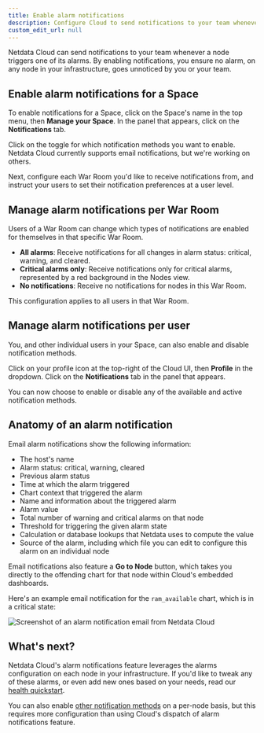 ```yaml
---
title: Enable alarm notifications
description: Configure Cloud to send notifications to your team whenever any node on your infrastructure triggers an alarm.
custom_edit_url: null
---
```


Netdata Cloud can send notifications to your team whenever a node triggers one of its alarms. By enabling notifications,
you ensure no alarm, on any node in your infrastructure, goes unnoticed by you or your team.

## Enable alarm notifications for a Space

To enable notifications for a Space, click on the Space's name in the top menu, then **Manage your Space**. In the panel
that appears, click on the **Notifications** tab. 

Click on the toggle for which notification methods you want to enable. Netdata Cloud currently supports email
notifications, but we're working on others.

Next, configure each War Room you'd like to receive notifications from, and instruct your users to set their
notification preferences at a user level.

## Manage alarm notifications per War Room

Users of a War Room can change which types of notifications are enabled for themselves in that specific War Room.

-   **All alarms**: Receive notifications for all changes in alarm status: critical, warning, and cleared.
-   **Critical alarms only**: Receive notifications only for critical alarms, represented by a red background in the
    Nodes view.
-   **No notifications**: Receive no notifications for nodes in this War Room.

This configuration applies to all users in that War Room.

## Manage alarm notifications per user

You, and other individual users in your Space, can also enable and disable notification methods.

Click on your profile icon at the top-right of the Cloud UI, then **Profile** in the dropdown. Click on the
**Notifications** tab in the panel that appears.

You can now choose to enable or disable any of the available and active notification methods.

## Anatomy of an alarm notification

Email alarm notifications show the following information:

-   The host's name
-   Alarm status: critical, warning, cleared
-   Previous alarm status
-   Time at which the alarm triggered
-   Chart context that triggered the alarm
-   Name and information about the triggered alarm
-   Alarm value
-   Total number of warning and critical alarms on that node
-   Threshold for triggering the given alarm state
-   Calculation or database lookups that Netdata uses to compute the value
-   Source of the alarm, including which file you can edit to configure this alarm on an individual node

Email notifications also feature a **Go to Node** button, which takes you directly to the offending chart for that node
within Cloud's embedded dashboards.

Here's an example email notification for the `ram_available` chart, which is in a critical state:

![Screenshot of an alarm notification email from Netdata
Cloud](https://user-images.githubusercontent.com/1153921/87461878-e933c480-c5c3-11ea-870b-affdb0801854.png)

## What's next?

Netdata Cloud's alarm notifications feature leverages the alarms configuration on each node in your infrastructure. If
you'd like to tweak any of these alarms, or even add new ones based on your needs, read our [health
quickstart](/docs/agent/health/quickstart).

You can also enable [other notification methods](/docs/agent/health/notifications) on a per-node basis, but this
requires more configuration than using Cloud's dispatch of alarm notifications feature.
